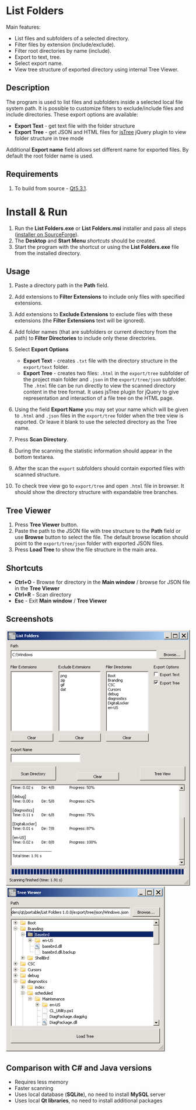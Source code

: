 # List Folders

Main features:

- List files and subfolders of a selected directory.
- Filter files by extension (include/exclude).
- Filter root directories by name (include).
- Export to text, tree.
- Select export name.
- View tree structure of exported directory using internal Tree Viewer.

## Description

The program is used to list files and subfolders inside a selected local file system path. 
It is possible to customize filters to exclude/include files and include directories. 
These export options are available:

 - **Export Text** - get text file with the folder structure
 - **Export Tree** - get JSON and HTML files for [jsTree](http://jstree.com/) jQuery plugin to view folder structure in tree mode
 
Additional **Export name** field allows set different name for exported files. By default the root folder name is used.


## Requirements

1. To build from source - [Qt5.3.1](http://download.qt.io/official_releases/qt/5.3/5.3.1/).


# Install & Run

1. Run the **List Folders.exe** or **List Folders.msi** installer and pass all steps ([installer on SourceForge]()).
2. The **Desktop** and **Start Menu** *shortcuts* should be created.
3. Start the program with the shortcut or using the **List Folders.exe** file from the installed directory.


## Usage

1. Paste a directory path in the **Path** field.
2. Add extensions to **Filter Extensions** to include only files with specified extensions.
3. Add extensions to **Exclude Extensions** to exclude files with these extensions (the **Filter Extensions** text will be ignored).
4. Add folder names (that are subfolders or current directory from the path) to **Filter Directories** to include only these directories.
5. Select **Export Options**

      - **Export Text** - creates `.txt` file with the directory structure in the `export/text` folder.
      - **Export Tree** - creates two files: `.html` in the `export/tree` subfolder of the project main folder and `.json` in the `export/tree/json` subfolder.
      The `.html` file can be run directly to view the scanned directory content in the tree format. It uses jsTree plugin for jQuery to give representation and interaction of a file tree on the HTML page.  

6. Using the field **Export Name** you may set your name which will be given to `.html` and `.json` files in the `export/tree` folder when the tree view is exported. Or leave it blank to use the selected directory as the Tree name.
7. Press **Scan Directory**.
8. During the scanning the statistic information should appear in the bottom textarea. 
9. After the scan the `export` subfolders should contain exported files with scanned structure.
10. To check tree view go to `export/tree` and open `.html` file in browser. It should show the directory structure with expandable tree branches.


## Tree Viewer

1. Press **Tree Viewer** button.
2. Paste the path to the JSON file with tree structure to the **Path** field or use **Browse** button to select the file. The default browse location should point to the `export/tree/json` folder with exported JSON files.
3. Press **Load Tree** to show the file structure in the main area.


## Shortcuts

- **Ctrl+O** - Browse for directory in the **Main window** / browse for JSON file in the **Tree Viewer**
- **Ctrl+R** - Scan directory
- **Esc** - Exit **Main window** / **Tree Viewer**


## Screenshots

![list-folders-main](/files/list-folders-main.png)
![tree-viewer](/files/tree-viewer.png)


## Comparison with C# and Java versions

- Requires less memory
- Faster scanning
- Uses local database (**SQLite**), no need to install **MySQL** server
- Uses local **Qt libraries**, no need to install additional packages
